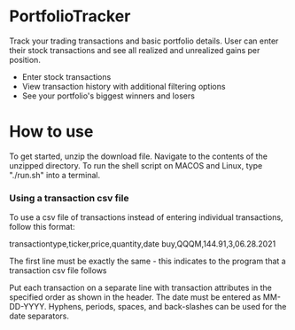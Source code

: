 # PortfolioTracker
Track your trading transactions and basic portfolio details. User can enter their stock transactions and see all realized and unrealized gains per position. 

- Enter stock transactions
- View transaction history with additional filtering options
- See your portfolio's biggest winners and losers

# How to use
To get started, unzip the download file. Navigate to the contents of the unzipped directory. To run the shell script on MACOS and Linux, type "./run.sh" into a terminal.

### Using a transaction csv file
To use a csv file of transactions instead of entering individual transactions, follow this format:

transactiontype,ticker,price,quantity,date
buy,QQQM,144.91,3,06.28.2021

The first line must be exactly the same - this indicates to the program that a transaction csv file follows

Put each transaction on a separate line with transaction attributes in the specified order as shown in the header. The date must be entered as MM-DD-YYYY. Hyphens, periods, spaces, and back-slashes can be used for the date separators. 
